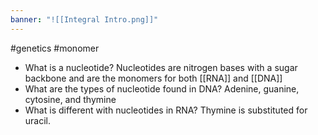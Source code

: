 ```yaml
---
banner: "![[Integral Intro.png]]"
---
```

#genetics #monomer 
- What is a nucleotide?
	Nucleotides are nitrogen bases with a sugar backbone and are the monomers for both [[RNA]] and [[DNA]]
- What are the types of nucleotide found in DNA?
	Adenine, guanine, cytosine, and thymine
- What is different with nucleotides in RNA?
	Thymine is substituted for uracil.